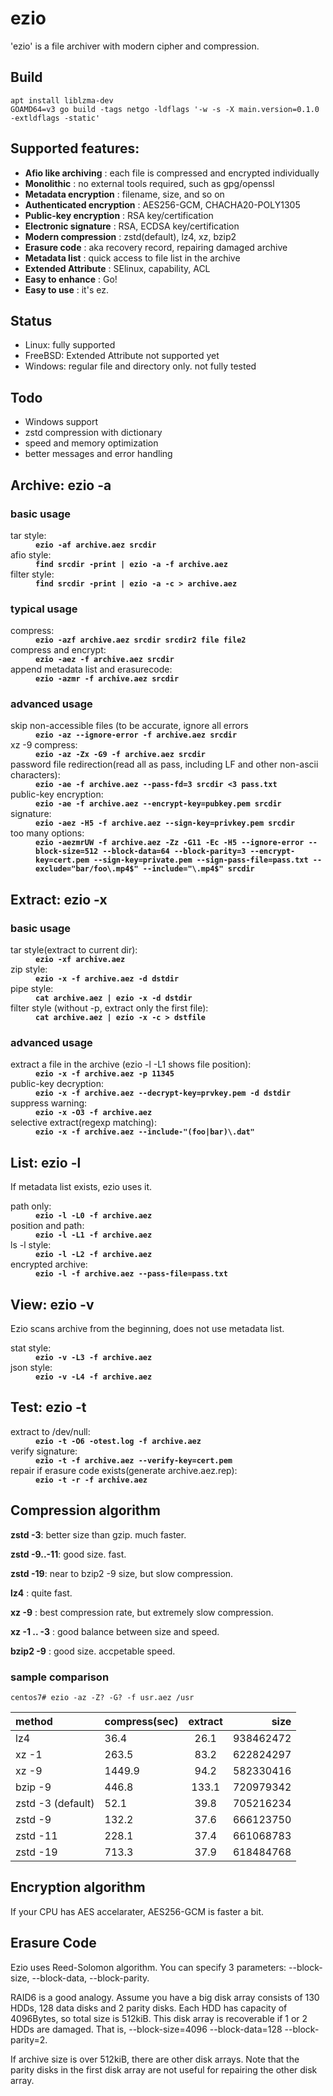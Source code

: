 # ezio

'ezio' is a file archiver with modern cipher and compression.

## Build

```
apt install liblzma-dev
GOAMD64=v3 go build -tags netgo -ldflags '-w -s -X main.version=0.1.0 -extldflags -static'
```

## Supported features:

- **Afio like archiving** : each file is compressed and encrypted individually
- **Monolithic** : no external tools required, such as gpg/openssl
- **Metadata encryption** : filename, size, and so on
- **Authenticated encryption** : AES256-GCM, CHACHA20-POLY1305
- **Public-key encryption** : RSA key/certification
- **Electronic signature** : RSA, ECDSA key/certification
- **Modern compression** : zstd(default), lz4, xz, bzip2
- **Erasure code** : aka recovery record, repairing damaged archive
- **Metadata list** : quick access to file list in the archive
- **Extended Attribute** : SElinux, capability, ACL
- **Easy to enhance** : Go!
- **Easy to use** : it's ez.


## Status

- Linux: fully supported
- FreeBSD: Extended Attribute not supported yet
- Windows: regular file and directory only. not fully tested


## Todo

- Windows support
- zstd compression with dictionary
- speed and memory optimization
- better messages and error handling


## Archive: ezio -a

### basic usage

<dl>

<dt>tar style:</dt>
<dd><strong><code>ezio -af archive.aez srcdir</strong></code></dd>

<dt>afio style:</dt>
<dd><strong><code>find srcdir -print | ezio -a -f archive.aez</code></strong></dd>

<dt>filter style:</dt>
<dd><strong><code>find srcdir -print | ezio -a -c > archive.aez</code></strong></dd>

</dl>

### typical usage

<dl>

<dt>compress:</dt>
<dd><strong><code>ezio -azf archive.aez srcdir srcdir2 file file2</code></strong></dd>

<dt>compress and encrypt:</dt>
<dd><strong><code>ezio -aez -f archive.aez srcdir</code></strong></dd>

<dt>append metadata list and erasurecode:</dt>
<dd><strong><code>ezio -azmr -f archive.aez srcdir</code></strong></dd>

</dl>

### advanced usage

<dl>

<dt>skip non-accessible files (to be accurate, ignore all errors</dt>
<dd><strong><code>ezio -az --ignore-error -f archive.aez srcdir</code></strong></dd>

<dt>xz -9 compress:</dt>
<dd><strong><code>ezio -az -Zx -G9 -f archive.aez srcdir</code></strong></dd>

<dt>password file redirection(read all as pass, including LF and other non-ascii characters):</dt>
<dd><strong><code>ezio -ae -f archive.aez --pass-fd=3 srcdir <3 pass.txt</code></strong></dd>

<dt>public-key encryption:</dt>
<dd><strong><code>ezio -ae -f archive.aez --encrypt-key=pubkey.pem srcdir</code></strong></dd>

<dt>signature:</dt>
<dd><strong><code>ezio -aez -H5 -f archive.aez --sign-key=privkey.pem srcdir</code></strong></dd>

<dt>too many options:</dt>
<dd><strong><code>ezio -aezmrUW -f archive.aez -Zz -G11 -Ec -H5 --ignore-error --block-size=512 --block-data=64 --block-parity=3 --encrypt-key=cert.pem --sign-key=private.pem --sign-pass-file=pass.txt --exclude="bar/foo\.mp4$" --include="\.mp4$" srcdir</code></strong></dd>

</dl>

## Extract: ezio -x

### basic usage

<dl>

<dt>tar style(extract to current dir):</dt>
<dd><strong><code>ezio -xf archive.aez</code></strong></dd>

<dt>zip style:</dt>
<dd><strong><code>ezio -x -f archive.aez -d dstdir</code></strong></dd>

<dt>pipe style:</dt>
<dd><strong><code>cat archive.aez | ezio -x -d dstdir</code></strong></dd>

<dt>filter style (without -p, extract only the first file):</dt>
<dd><strong><code>cat archive.aez | ezio -x -c > dstfile</code></strong></dd>

</dl>

### advanced usage

<dl>

<dt>extract a file in the archive (ezio -l -L1 shows file position): </dt>
<dd><strong><code>ezio -x -f archive.aez -p 11345</code></strong></dd>

<dt>public-key decryption:</dt>
<dd><strong><code>ezio -x -f archive.aez --decrypt-key=prvkey.pem -d dstdir</code></strong></dd>

<dt>suppress warning:</dt>
<dd><strong><code>ezio -x -O3 -f archive.aez</code></strong></dd>

<dt>selective extract(regexp matching):</dt>
<dd><strong><code>ezio -x -f archive.aez --include-"(foo|bar)\.dat"</code></strong></dd>

</dl>

## List: ezio -l

<dl>

If metadata list exists, ezio uses it.

<dt>path only:</dt>
<dd><strong><code>ezio -l -L0 -f archive.aez</code></strong></dd>

<dt>position and path:</dt>
<dd><strong><code>ezio -l -L1 -f archive.aez</code></strong></dd>

<dt>ls -l style:</dt>
<dd><strong><code>ezio -l -L2 -f archive.aez</code></strong></dd>

<dt>encrypted archive:</dt>
<dd><strong><code>ezio -l -f archive.aez --pass-file=pass.txt</code></strong></dd>

</dl>

## View: ezio -v

<dl>

Ezio scans archive from the beginning, does not use metadata list.

<dt>stat style:</dt>
<dd> <strong><code>ezio -v -L3 -f archive.aez</code></strong></dd>

<dt>json style:</dt>
<dd> <strong><code>ezio -v -L4 -f archive.aez</code></strong></dd>

</dl>


## Test: ezio -t

<dl>

<dt>extract to /dev/null:</dt>
<dd><strong><code>ezio -t -O6 -otest.log -f archive.aez</code></strong></dd>

<dt>verify signature:</dt>
<dd><strong><code>ezio -t -f archive.aez --verify-key=cert.pem</code></strong></dd>

<dt>repair if erasure code exists(generate archive.aez.rep):</dt>
<dd><strong><code>ezio -t -r -f archive.aez</code></strong></dd>

</dl>


## Compression algorithm

**zstd -3**: better size than gzip. much faster.

**zstd -9..-11**: good size. fast.

**zstd -19**: near to bzip2 -9 size, but slow compression.

**lz4** : quite fast.

**xz -9** : best compression rate, but extremely slow compression.

**xz -1 .. -3** : good balance between size and speed.

**bzip2 -9** : good size. accpetable speed.


### sample comparison

``centos7# ezio -az -Z? -G? -f usr.aez /usr``

| method | compress(sec) | extract | size |
|:---|---|:---:|---:|
| lz4 | 36.4 | 26.1 | 938462472 |
| xz -1 | 263.5 | 83.2 | 622824297 |
| xz -9 | 1449.9 | 94.2 | 582330416 |
| bzip -9 | 446.8 | 133.1 | 720979342 |
| zstd -3 (default) | 52.1 | 39.8 | 705216234 |
| zstd -9 | 132.2 | 37.6 | 666123750 |
| zstd -11 | 228.1 | 37.4 | 661068783 |
| zstd -19 | 713.3 | 37.9 | 618484768 |


## Encryption algorithm

If your CPU has AES accelarater, AES256-GCM is faster a bit.



## Erasure Code

Ezio uses Reed-Solomon algorithm. You can specify 3 parameters: --block-size, --block-data, --block-parity.

RAID6 is a good analogy. Assume you have a big disk array consists of 130 HDDs, 128 data disks and 2 parity disks. Each HDD has capacity of 4096Bytes, so total size is 512kiB. This disk array is recoverable if 1 or 2 HDDs are damaged. That is, --block-size=4096 --block-data=128 --block-parity=2.

If archive size is over 512kiB, there are other disk arrays. Note that the parity disks in the first disk array are not useful for repairing the other disk array.
